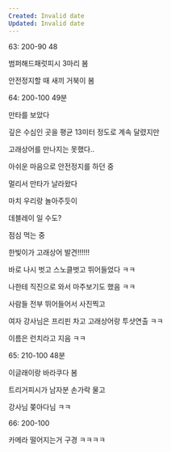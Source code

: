 ```yaml
---
Created: Invalid date
Updated: Invalid date
---
```

63: 200-90 48

범퍼해드패럿피시 3마리 봄

안전정지할 때 새끼 거북이 봄

64: 200-100 49분

만타를 보았다

깊은 수심인 곳을 평균 13미터 정도로 계속 달렸지만

고래상어를 만나지는 못했다..

아쉬운 마음으로 안전정지를 하던 중

멀리서 만타가 날라왔다

마치 우리랑 놀아주듯이

데블레이 일 수도?

점심 먹는 중

한빛이가 고래상어 발견!!!!!!

바로 나시 벗고 스노클벗고 뛰어들었다 ㅋㅋ

나한테 직진으로 와서 마주보기도 했음 ㅋㅋ

사람들 전부 뛰어들어서 사진찍고

여자 강사님은 프리핀 차고 고래상어랑 투샷연출 ㅋㅋ

이름은 런치라고 지음 ㅋㅋ

65: 210-100 48분

이글래이랑 바라쿠다 봄

트리거피시가 남자분 손가락 물고

강사님 쫒아다님 ㅋㅋ

66: 200-100

카메라 떨어지는거 구경 ㅋㅋㅋㅋ